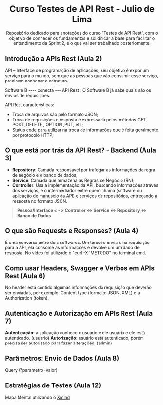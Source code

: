 <div align="center">
    <h1> Curso Testes de API Rest - Julio de Lima </h1>
    <p>Repositório dedicado para anotações do curso "Testes de API Rest", com o objetivo de conhecer os fundamentos e solidificar a base para facilitar o entendimento da Sprint 2, e o que vai ser trabalhado posteriomente. </p>
</div>

## Introdução a APIs Rest (Aula 2)
API – Interface de programação de aplicações, seu objetivo é expor um serviço para o mundo, sem que as pessoas que vão consumir esse serviço, precisem conhecer a estrutura. 

Software B ---- conecta --- API Rest : O Software B já sabe quais são os envios de requisições.

API Rest características:
- Troca de arquivos são pelo formato JSON;
- Troca de requisições e resposta é expressada pelos métodos GET, POST, DELETE , OPTION ,PUT, etc;
- Status code para utilizar na troca de informações que é feita geralmente por protocolo HTTP; 

## O que está por trás da API Rest? - Backend (Aula 3)
- **Repository**: Camada responsável por trafegar as informações da regra de negócio e o banco de dados;
- **Service**: Camada que armazena as Regras de Negócio (RN);
- **Controller**: Usa a implementação da API, buscando informações através dos serviços, é o intermediador entre quem chama (software ou aplicação de manuseio da API) e serviços de repositórios, entregando a resposta no formato JSON. <br>

> **Pessoa/Interface < - > Controller <-> Service <-> Repository <-> Banco de Dados**

##  O que são Requests e Responses? (Aula 4)
É uma conversa entre dois softwares. Um terceiro envia uma requisição para a API, ela consome as informações e devolve um um dado de resposta. No vídeo foi utilizado o "curl -X 'MÉTODO" no terminal cmd.

## Como usar Headers, Swagger e Verbos em APIs Rest (Aula 6)
No header está contido algumas informações da requisição  que deverão ser enviadas, por exemplo: Content type (formato: JSON, XML) e a Authorization (token).

## Autenticação e Autorização em APIs Rest (Aula 7)
**Autenticação:** a aplicação conhece o usuário e ele usuário e ele está autenticado. (usuario)
**Autorização:** usuário está autenticado, porém precisa ser autorizado para fazer alterações. (admin)

## Parâmetros: Envio de Dados (Aula 8)
Query (?parametro=valor)

## Estratégias de Testes (Aula 12)
Mapa Mental utilizando o [Xmind](https://xmind.app/)
